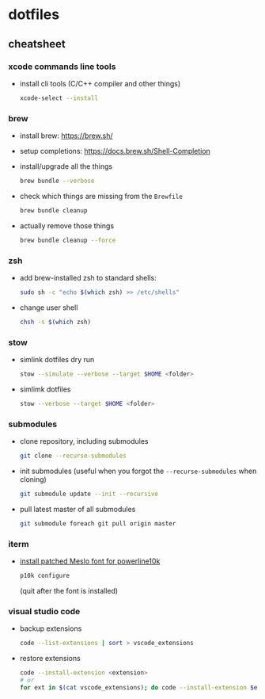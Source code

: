 # dotfiles

## cheatsheet

### xcode commands line tools

- install cli tools (C/C++ compiler and other things)

  ```sh
  xcode-select --install
  ```

### brew

- install brew: https://brew.sh/

- setup completions: https://docs.brew.sh/Shell-Completion

- install/upgrade all the things

  ```sh
  brew bundle --verbose
  ```

- check which things are missing from the `Brewfile`

  ```sh
  brew bundle cleanup
  ```

- actually remove those things

  ```sh
  brew bundle cleanup --force
  ```

### zsh

- add brew-installed zsh to standard shells:

  ```sh
  sudo sh -c "echo $(which zsh) >> /etc/shells"
  ```

- change user shell

  ```sh
  chsh -s $(which zsh)
  ```

### stow

- simlink dotfiles dry run

  ```sh
  stow --simulate --verbose --target $HOME <folder>
  ```

- simlimk dotfiles

  ```sh
  stow --verbose --target $HOME <folder>
  ```

### submodules

- clone repository, including submodules

  ```sh
  git clone --recurse-submodules
  ```

- init submodules (useful when you forgot the `--recurse-submodules` when cloning)

  ```sh
  git submodule update --init --recursive
  ```

- pull latest master of all submodules

  ```sh
  git submodule foreach git pull origin master
  ```

### iterm

- [install patched Meslo font for powerline10k](https://github.com/romkatv/powerlevel10k#meslo-nerd-font-patched-for-powerlevel10k)

  ```sh
  p10k configure
  ```

  (quit after the font is installed)

### visual studio code

- backup extensions

  ```sh
  code --list-extensions | sort > vscode_extensions
  ```

- restore extensions

  ```sh
  code --install-extension <extension>
  # or
  for ext in $(cat vscode_extensions); do code --install-extension $ext; done
  ```
